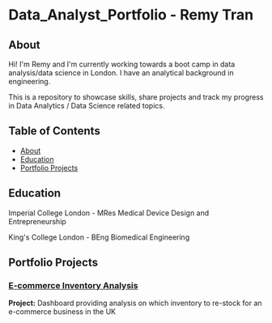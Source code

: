 # Data_Analyst_Portfolio - Remy Tran
## About

Hi! I'm Remy and I'm currently working towards a boot camp in data analysis/data science in London. I have an analytical background in engineering.

This is a repository to showcase skills, share projects and track my progress in Data Analytics / Data Science related topics.

## Table of Contents
- [About](https://github.com/remytr/Data_Analyst_Portfolio/blob/main/README.md#about)
- [Education](https://github.com/remytr/Data_Analyst_Portfolio/blob/main/README.md#education)
- [Portfolio Projects](https://github.com/remytr/Data_Analyst_Portfolio/blob/main/README.md#portfolio-projects)

## Education
Imperial College London - MRes Medical Device Design and Entrepreneurship

King's College London - BEng Biomedical Engineering

## Portfolio Projects
### [E-commerce Inventory Analysis](https://github.com/remytr/Ecommerce_Products)
**Project:** Dashboard providing analysis on which inventory to re-stock for an e-commerce business in the UK

